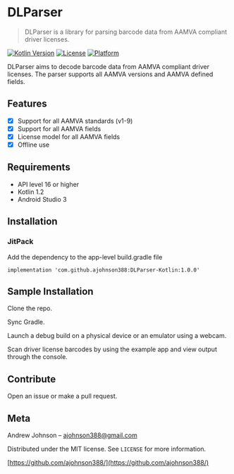 # DLParser

> DLParser is a library for parsing barcode data from AAMVA compliant driver licenses.

[![Kotlin Version][kotlin-image]][kotlin-url]
[![License][license-image]][license-url]
[![Platform][platform-image]][platform-url]

DLParser aims to decode barcode data from AAMVA compliant driver licenses. The parser
supports all AAMVA versions and AAMVA defined fields.

## Features

- [x] Support for all AAMVA standards (v1-9)
- [x] Support for all AAMVA fields
- [x] License model for all AAMVA fields
- [x] Offline use

## Requirements

- API level 16 or higher
- Kotlin 1.2
- Android Studio 3

## Installation

### JitPack

Add the dependency to the app-level build.gradle file

`implementation 'com.github.ajohnson388:DLParser-Kotlin:1.0.0'`

## Sample Installation

Clone the repo.

Sync Gradle.

Launch a debug build on a physical device or an emulator using a webcam.

Scan driver license barcodes by using the example app and view output through the console.

## Contribute

Open an issue or make a pull request.

## Meta
Andrew Johnson – ajohnson388@gmail.com

Distributed under the MIT license. See ``LICENSE`` for more information.

[https://github.com/ajohnson388/](https://github.com/ajohnson388/)

[kotlin-image]:https://img.shields.io/badge/kotlin-1.2-orange.svg
[kotlin-url]: https://kotlinlang.org/
[license-image]: https://img.shields.io/badge/License-MIT-blue.svg
[license-url]: LICENSE
[platform-image]:https://img.shields.io/badge/platform-Android-green.svg?style=flat
[platform-url]:https://developer.android.com/
